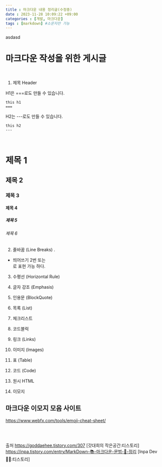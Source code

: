 ```yaml
---
title : 마크다운 내용 정리글(수정중)
date : 2023-11-28 10:09:22 +09:00
categories : [개발, 마크다운]
tags : [markdown] #소문자만 가능
---
```


asdasd

# 마크다운 작성을 위한 게시글 

<br>


1. 제목 Header

H1은 ===로도 만들 수 있습니다.
```
this h1 
===
```

H2는 ---로도 만들 수 있습니다.
```
this h2
---
```

<br>

# 제목 1
## 제목 2
### 제목 3
#### 제목 4
##### 제목 5
###### 제목 6





2. 줄바꿈 (Line Breaks) . 
 - 띄어쓰기 2번 또는 <br/>로 표현 가능 하다.



3. 수평선 (Horizontal Rule)

4. 글자 강조 (Emphasis)

5. 인용문 (BlockQuote)

6. 목록 (List)

7. 체크리스트

8. 코드블럭

9. 링크 (Links)

10. 이미지 (Images)

11. 표 (Table)

12. 코드 (Code)

13. 원시 HTML 

14. 이모지

## 마크다운 이모지 모음 사이트
https://www.webfx.com/tools/emoji-cheat-sheet/


<br>
<br>




출처 
https://goddaehee.tistory.com/307 [갓대희의 작은공간:티스토리]
https://inpa.tistory.com/entry/MarkDown-📚-마크다운-문법-💯-정리 [Inpa Dev 👨‍💻:티스토리]